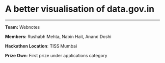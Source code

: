 # A better visualisation of data.gov.in #

----------

**Team:**    Webnotes

**Members:** Rushabh Mehta, Nabin Hait, Anand Doshi 

**Hackathon Location:** TISS Mumbai

**Prize Own**: First prize under applications category